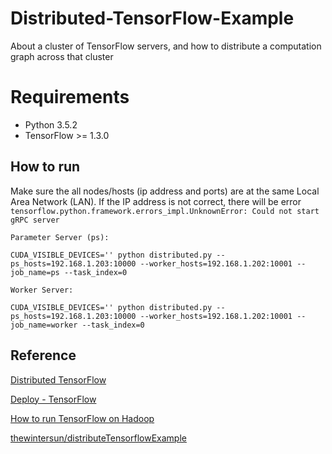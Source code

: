 # Distributed-TensorFlow-Example
About a cluster of TensorFlow servers, and how to distribute a computation graph across that cluster

# Requirements
- Python 3.5.2
- TensorFlow >= 1.3.0

## How to run

Make sure the all nodes/hosts (ip address and ports) are at the same Local Area Network (LAN). If the IP address is not correct, there will be error `tensorflow.python.framework.errors_impl.UnknownError: Could not start gRPC server`

```
Parameter Server (ps):

CUDA_VISIBLE_DEVICES='' python distributed.py --ps_hosts=192.168.1.203:10000 --worker_hosts=192.168.1.202:10001 --job_name=ps --task_index=0

Worker Server:

CUDA_VISIBLE_DEVICES='' python distributed.py --ps_hosts=192.168.1.203:10000 --worker_hosts=192.168.1.202:10001 --job_name=worker --task_index=0
```

## Reference
[Distributed TensorFlow](https://www.tensorflow.org/versions/master/deploy/distributed)

[Deploy - TensorFlow](https://www.tensorflow.org/versions/master/deploy/)

[How to run TensorFlow on Hadoop](https://www.tensorflow.org/versions/master/deploy/hadoop)

[thewintersun/distributeTensorflowExample](https://github.com/thewintersun/distributeTensorflowExample)


